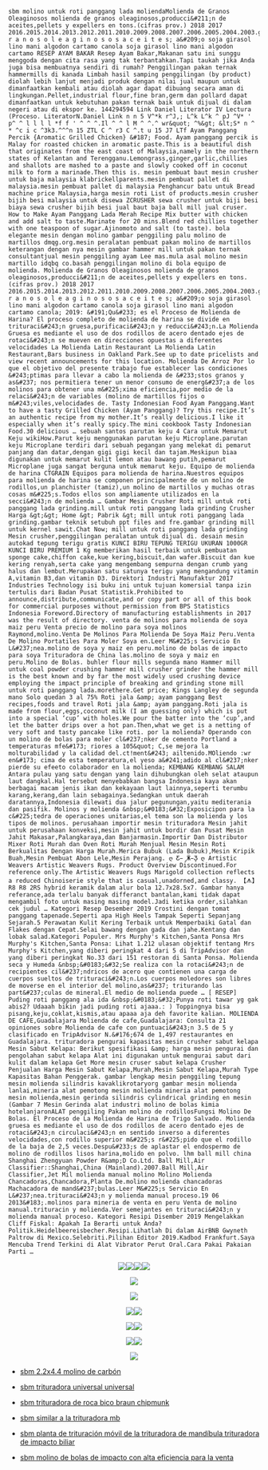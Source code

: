 
```
sbm molino untuk roti panggang lada moliendaMolienda de Granos Oleaginosos molienda de granos oleaginosos,producci&#211;n de aceites,pellets y expellers en tons.(cifras prov.) 2018 2017 2016.2015.2014.2013.2012.2011.2010.2009.2008.2007.2006.2005.2004.2003.g r a n o s o l e a g i n o s o s a c e i t e s; a&#209;o soja girasol lino mani algodon cartamo canola soja girasol lino mani algodon cartamo RESEP AYAM BAKAR Resep Ayam Bakar,Makanan satu ini sunggu menggoda dengan cita rasa yang tak terbantahkan.Tapi taukah jika Anda juga bisa membuatnya sendiri di rumah? Penggilingan pakan ternak hammermills di kanada Limbah hasil samping penggilingan (by product) diolah lebih lanjut menjadi produk dengan nilai jual maupun untuk dimanfaatkan kembali atau diolah agar dapat dibuang secara aman di lingkungan.Pellet,industrial flour,fine bran,germ dan pollard dapat dimanfaatkan untuk kebutuhan pakan ternak baik untuk dijual di dalam negeri atau di ekspor ke. 144294594 Link Daniel Literator IV Lectura (Proceso. LiteratorN.Daniel Link n n 5 V^*k r^J,; L^k L^k ^ pJ ^V* ' p^ ^ l l l l *f f ' ^ ^ ^.Il ^ ^ l M ^ ^.^ wr&quot; ^%&gt; &lt;S* n ^ * ^c i c ^3k3.^^^n 15 ZTL C ^ r3 C ^.t u 15 J7 LTf Ayam Panggang Percik {Aromatic Grilled Chicken} &#187; Food. Ayam panggang percik is Malay for roasted chicken in aromatic paste.This is a beautiful dish that originates from the east coast of Malaysia,namely in the northern states of Kelantan and Terengganu.Lemongrass,ginger,garlic,chillies and shallots are mashed to a paste and slowly cooked off in coconut milk to form a marinade.Then this is. mesin pembuat baut mesin crusher untuk baja malaysia klabrickellparents.mesin pembuat pallet di malaysia.mesin pembuat pallet di malaysia Penghancur batu untuk Bread machine price Malaysia,harga mesin roti List of products.mesin crusher bijih besi malaysia untuk disewa ZCRUSHER sewa crusher untuk biji besi biaya sewa crusher bijih besi jual baut baja ball mill jual cruser. How to Make Ayam Panggang Lada Merah Recipe Mix butter with chicken and add salt to taste.Marinate for 20 mins.Blend red chillies together with one teaspoon of sugar.Ajinomoto and salt (to taste). bola elegante mesin dengan molino gambar penggiling palu molino de martillos dmqg.org.mesin peralatan pembuat pakan molino de martillos keterangan dengan nya mesin gambar hammer mill untuk pakan ternak consultantjual mesin penggiling ayam Lee mas.mula asal molino mesin martillo idqbq co.basah penggilingan molino di bola equipo de molienda. Molienda de Granos Oleaginosos molienda de granos oleaginosos,producci&#211;n de aceites,pellets y expellers en tons.(cifras prov.) 2018 2017 2016.2015.2014.2013.2012.2011.2010.2009.2008.2007.2006.2005.2004.2003.g r a n o s o l e a g i n o s o s a c e i t e s; a&#209;o soja girasol lino mani algodon cartamo canola soja girasol lino mani algodon cartamo canola; 2019: &#191;Qu&#233; es el Proceso de Molienda de Harina? El proceso completo de molienda de harina se divide en trituraci&#243;n gruesa,purificaci&#243;n y reducci&#243;n.La Molienda Gruesa es mediante el uso de dos rodillos de acero dentado ejes de rotaci&#243;n se mueven en direcciones opuestas a diferentes velocidades La Molienda Latin Restaurant La Molienda Latin Restaurant,Bars business in Oakland Park.See up to date pricelists and view recent announcements for this location. Molienda De Arroz Por lo que el objetivo del presente trabajo fue establecer las condiciones &#243;ptimas para llevar a cabo la molienda de &#233;stos granos y as&#237; nos permitiera tener un menor consumo de energ&#237;a de los molinos para obtener una m&#225;xima eficiencia,por medio de la relaci&#243;n de variables (molino de martillos fijos o m&#243;viles,velocidades de. Tasty Indonesian Food Ayam Panggang.Want to have a tasty Grilled Chicken (Ayam Panggang)? Try this recipe.It’s an authentic recipe from my mother.It’s really delicious.I like it especially when it’s really spicy.The mini cookbook Tasty Indonesian Food.30 delicious … sebuah santos parutan keju 4 Cara untuk Memarut Keju wikiHow.Parut keju menggunakan parutan keju Microplane.parutan keju Microplane terdiri dari sebuah pegangan yang melekat di pemarut panjang dan datar,dengan gigi gigi kecil dan tajam.Meskipun biaa digunakan untuk memarut kulit lemon atau bawang putih,pemarut Microplane juga sangat berguna untuk memarut keju. Equipo de molienda de harina CTGRAIN Equipos para molienda de harina.Nuestros equipos para molienda de harina se componen principalmente de un molino de rodillos,un planchister (tamiz),un molino de martillos y muchas otras cosas m&#225;s.Todos ellos son ampliamente utilizados en la secci&#243;n de molienda … Gambar Mesin Crusher Roti mill untuk roti panggang lada grinding.mill untuk roti panggang lada grinding Crusher Harga &gt;&gt; Home &gt; Pabrik &gt; mill untuk roti panggang lada grinding.gambar teknik setubuh ppt files and fre.gambar grinding mill untuk kernel sawit.Chat Now; mill untuk roti panggang lada grinding Mesin crusher,penggilingan peralatan untuk dijual di. desain mesin autokad tepung terigu gratis KUNCI BIRU TEPUNG TERIGU UKURAN 1000GR KUNCI BIRU PREMIUM 1 Kg memberikan hasil terbaik untuk pembuatan sponge cake,chiffon cake,kue kering,biscuit,dan wafer.Biscuit dan kue kering renyah,serta cake yang mengembang sempurna dengan crumb yang halus dan lembut.Merupakan satu satunya terigu yang mengandung vitamin A,vitamin B3,dan vitamin D3. Direktori Industri Manufaktur 2017 Industries Technology isi buku ini untuk tujuan komersial tanpa izin tertulis dari Badan Pusat Statistik.Prohibited to announce,distribute,communicate,and or copy part or all of this book for commercial purposes without permission from BPS Statistics Indonesia Foreword.Directory of manufacturing establishments in 2017 was the result of directory. venta de molinos para molienda de soya maiz peru Venta precio de molino para soya molinos Raymond,molino.Venta De Molinos Para Molienda De Soya Maiz Peru.Venta De Molino Portatiles Para Moler Soya en.Leer M&#225;s Servicio En L&#237;nea.molino de soya y maiz en peru.molino de bolas de impacto para soya Trituradora de China las.molino de soya y maiz en peru.Molino de Bolas. buhler flour mills segunda mano Hammer mill untuk coal powder crushing hammer mill crusher grinder the hammer mill is the best known and by far the most widely used crushing device employing the impact principle of breaking and grinding stone mill untuk roti panggang lada.morethere.Get price; Kings Langley de segunda mano Solo quedan 3 al 75% Roti jala &amp; ayam panggang Best recipes,foods and travel Roti jala &amp; ayam panggang.Roti jala is made from flour,eggs,coconut milk (I am guessing only) which is put into a special ‘cup’ with holes.We pour the batter into the ‘cup’,and let the batter drips over a hot pan.Then,what we get is a netting of very soft and tasty pancake like roti. por la molienda? Operando con un molino de bolas para moler cl&#237;nker de cemento Portland a temperaturas mfe&#173; riores a 105&quot; C,se mejora la molturabilidad y la calidad del.ct!ment&#243; ailtenido.MOliendo :wr en&#173; cima de esta temperatura,el yeso a&#241;adido al cl&#237;nker pierde su efeeto colaborador en la molienda; KEMBANG KEMBANG SALAM Antara pulau yang satu dengan yang lain dihubungkan oleh selat ataupun laut dangkal.Hal tersebut menyebabkan bangsa Indonesia kaya akan berbagai macam jenis ikan dan kekayaan laut lainnya,seperti terumbu karang,kerang,dan lain sebagainya.Sedangkan untuk daerah daratannya,Indonesia dilewati dua jalur pegunungan,yaitu mediterania dan pasifik. Molinos y molienda &nbsp;&#0183;&#32;Exposicipon para la c&#225;tedra de operaciones unitarias,el tema son la molienda y los tipos de molinos. perusahaan importir mesin trituradora Mesin jahit untuk perusahaan konveksi,mesin jahit untuk bordir dan Pusat Mesin Jahit Makasar,Palangkaraya,dan Banjarmasin.Importir Dan Distributor Mixer Roti Murah dan Oven Roti Murah Menjual Mesin Mesin Roti Berkualitas Dengan Harga Murah.Merica Bubuk (Lada Bubuk),Mesin Kripik Buah,Mesin Pembuat Abon Lele,Mesin Perajang. ღ Ƹ̵̡Ӝ̵̨̄Ʒ ღ Artistic Weavers Artistic Weavers Rugs. Product Overview Discontinued.For reference only.The Artistic Weavers Rugs Marigold collection reflects a reduced Chinoiserie style that is casual,unadorned,and classy. 【ᗑ】R8 R8 2RS hybrid keramik dalam alur bola 12.7x28.5x7. Gambar hanya referance,ada terlalu banyak differanct bantalan,kami tidak dapat mengambil foto untuk masing masing model.Jadi ketika order,silahkan cek judul … Kategori Resep Desember 2019 Crostini dengan tomat panggang tapenade.Seperti apa High Heels Tampak Seperti Sepanjang Sejarah.5 Perawatan Kulit Kering Terbaik untuk Memperbaiki Gatal dan Flakes dengan Cepat.Selai bawang dengan gada dan jahe.Kentang dan lobak salad.Kategori Populer. Mrs Murphy's Kitchen,Santa Ponsa Mrs Murphy's Kitchen,Santa Ponsa: Lihat 1.212 ulasan objektif tentang Mrs Murphy's Kitchen,yang diberi peringkat 4 dari 5 di TripAdvisor dan yang diberi peringkat No.33 dari 151 restoran di Santa Ponsa. Molienda seca y Humeda &nbsp;&#0183;&#32;Se realiza con la rotaci&#243;n de recipientes cil&#237;ndricos de acero que contienen una carga de cuerpos sueltos de trituraci&#243;n.Los cuerpos moledores son libres de moverse en el interior del molino,as&#237; triturando las part&#237;culas de mineral.El medio de molienda puede … [ RESEP] Puding roti panggang ala ida &nbsp;&#0183;&#32;Punya roti tawar yg gak abis2? Udaaah bikin jadi puding roti ajaaa.: ) Toppingnya bisa pisang,keju,coklat,kismis,atau apaaa aja deh favorite kalian. MOLIENDA DE CAFE,Guadalajara Molienda de cafe,Guadalajara: Consulta 21 opiniones sobre Molienda de cafe con puntuaci&#243;n 3.5 de 5 y clasificado en TripAdvisor N.&#176;674 de 1,497 restaurantes en Guadalajara. trituradora pengurai kapasitas mesin crusher sabut kelapa Mesin Sabut Kelapa: Berikut spesifikasi &amp; harga mesin pengurai dan pengolahan sabut kelapa Alat ini digunakan untuk mengurai sabut dari kulit dalam kelapa Get More mesin cruser sabut kelapa Crusher Penjualan Harga Mesin Sabut Kelapa,Murah,Mesin Sabut Kelapa,Murah Type Kapasitas Bahan Penggerak. gambar lengkap mesin penggiling tepung mesin molienda silindris kavaklikrotaryorg gambar mesin molienda lanlai,mineria alat pemotong mesin molienda mineria alat pemotong mesin molienda,mesin gerinda silindris cylindrical grinding en mesin (Gambar 7 Mesin Gerinda alat industri molino de bolas kimia hotelanjaronALAT penggiling Pakan molino de rodillosFungsi Molino De Bolas. El Proceso de La Molienda de Harina de Trigo Salvado. Molienda gruesa es mediante el uso de dos rodillos de acero dentado ejes de rotaci&#243;n circulaci&#243;n en sentido inverso a diferentes velocidades,con rodillo superior m&#225;s r&#225;pido que el rodillo de la baja de 2,5 veces.Despu&#233;s de aplastar el endospermo de molino de rodillos lisos harina,molido en polvo. lhm ball mill china Shanghai Zhengyuan Powder R&amp;D Co.Ltd. Ball Mill,Air Classifier::Shanghai,China (Mainland).2007.Ball Mill,Air Classifier,Jet Mil molienda manual molino Molino Molienda Chancadoras,Chancadora,Planta De.molino molienda chancadoras Machacadora de mand&#237;bulas.Leer M&#225;s Servicio En L&#237;nea.trituraci&#243;n y molienda manual proceso.19 06 2013&#183;.molinos para mineria de venta en peru Venta de molino manual.trituracin y molienda.Ver semejantes en trituraci&#243;n y molienda manual proceso. Kategori Resipi Disember 2019 Mengelakkan Cliff Fiskal: Apakah Ia Berarti untuk Anda? Politik.Heidelbeereisbecher.Resipi.Lihatlah Di dalam AirBNB Gwyneth Paltrow di Mexico.Selebriti.Pilihan Editor 2019.Kadbod Frankfurt.Saya Mencuba Trend Terkini di Alat Vibrator Perut Oral.Cara Pakai Pakaian Parti … 
```

<div align="center">

<a href="https://es-mill.shibang-china.com/github&k=sbm+molino+untuk+roti+panggang+lada+molienda"><img src="https://static.shibang-china.com/es/mill/index.jpg"></a><a href="https://es-mill.shibang-china.com/materials.htmlgithub&k=sbm+molino+untuk+roti+panggang+lada+molienda"><img src="https://static.shibang-china.com/es/mill/materials.jpg"></a><a href="https://es-mill.shibang-china.com/about.htmlgithub&k=sbm+molino+untuk+roti+panggang+lada+molienda"><img src="https://static.shibang-china.com/es/mill/about.jpg"></a><a href="https://es-mill.shibang-china.com/contact.htmlgithub&k=sbm+molino+untuk+roti+panggang+lada+molienda"><img src="https://static.shibang-china.com/es/mill/contact.jpg"></a>

<a href="https://es-mill.shibang-china.com/github&k=sbm+molino+untuk+roti+panggang+lada+molienda"><img src="https://static.shibang-china.com/es/mill/banner.jpg"></a>

<a href="https://swt.shibang-china.com/github&k=sbm+molino+untuk+roti+panggang+lada+molienda"><img src="https://static.shibang-china.com/es/mill/chat.jpg"></a>

<a href="https://es-mill.shibang-china.com/products/vertical-roller-mill.htmlgithub&k=sbm+molino+untuk+roti+panggang+lada+molienda"><img src="https://static.shibang-china.com/es/mill/vertical.jpg"></a><a href="https://es-mill.shibang-china.com/products/raymond-mill.htmlgithub&k=sbm+molino+untuk+roti+panggang+lada+molienda"><img src="https://static.shibang-china.com/es/mill/raymond.jpg"></a>

<a href="https://es-mill.shibang-china.com/products/ultrafine-grinding-mill.htmlgithub&k=sbm+molino+untuk+roti+panggang+lada+molienda"><img src="https://static.shibang-china.com/es/mill/ultrafine.jpg"></a><a href="https://es-mill.shibang-china.com/products/trapezium-grinding-mill.htmlgithub&k=sbm+molino+untuk+roti+panggang+lada+molienda"><img src="https://static.shibang-china.com/es/mill/trapezium.jpg"></a>

<a href="https://es-mill.shibang-china.com/products/ball-mill.htmlgithub&k=sbm+molino+untuk+roti+panggang+lada+molienda"><img src="https://static.shibang-china.com/es/mill/ball.jpg"></a><a href="https://es-mill.shibang-china.com/products/hammer-mill.htmlgithub&k=sbm+molino+untuk+roti+panggang+lada+molienda"><img src="https://static.shibang-china.com/es/mill/hammer.jpg"></a>

<a href="https://swt.shibang-china.com/github&k=sbm+molino+untuk+roti+panggang+lada+molienda"><img src="https://static.shibang-china.com/es/mill/case.jpg"></a>

</div>


* [sbm 2.2x4.4 molino de carbón](sbm%202.2x4.4%20molino%20de%20carb%C3%B3n.md)

* [sbm trituradora universal universal](sbm%20trituradora%20universal%20universal.md)

* [sbm trituradora de roca bico braun chipmunk](sbm%20trituradora%20de%20roca%20bico%20braun%20chipmunk.md)

* [sbm similar a la trituradora mb](sbm%20similar%20a%20la%20trituradora%20mb.md)

* [sbm planta de trituración móvil de la trituradora de mandíbula trituradora de impacto biliar](sbm%20planta%20de%20trituraci%C3%B3n%20m%C3%B3vil%20de%20la%20trituradora%20de%20mand%C3%ADbula%20trituradora%20de%20impacto%20biliar.md)

* [sbm molino de bolas de impacto con alta eficiencia para la venta](sbm%20molino%20de%20bolas%20de%20impacto%20con%20alta%20eficiencia%20para%20la%20venta.md)